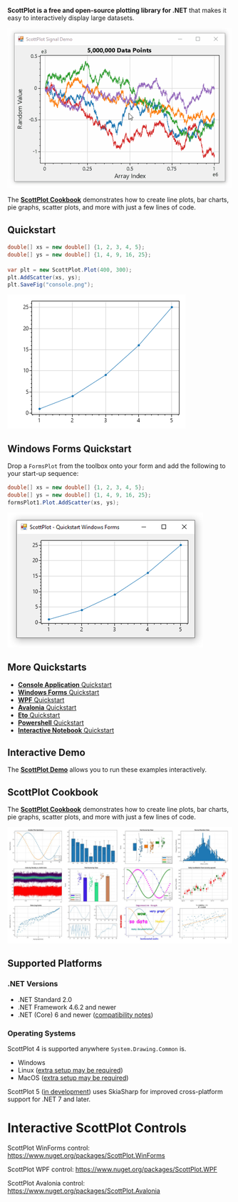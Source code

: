 **ScottPlot is a free and open-source plotting library for .NET** that makes it easy to interactively display large datasets.

[![](https://raw.githubusercontent.com/ScottPlot/ScottPlot/master/dev/graphics/ScottPlot.gif)](https://scottplot.net)

The [**ScottPlot Cookbook**](https://scottplot.net/cookbook/4.1/) demonstrates how to create line plots, bar charts, pie graphs, scatter plots, and more with just a few lines of code.

## Quickstart

```cs
double[] xs = new double[] {1, 2, 3, 4, 5};
double[] ys = new double[] {1, 4, 9, 16, 25};

var plt = new ScottPlot.Plot(400, 300);
plt.AddScatter(xs, ys);
plt.SaveFig("console.png");
```

![](https://raw.githubusercontent.com/ScottPlot/ScottPlot/master/dev/graphics/console-quickstart.png)

## Windows Forms Quickstart

Drop a `FormsPlot` from the toolbox onto your form and add the following to your start-up sequence:

```cs
double[] xs = new double[] {1, 2, 3, 4, 5};
double[] ys = new double[] {1, 4, 9, 16, 25};
formsPlot1.Plot.AddScatter(xs, ys);
```

![](https://raw.githubusercontent.com/ScottPlot/ScottPlot/master/dev/graphics/winforms-quickstart.png)

## More Quickstarts

* [**Console Application** Quickstart](https://scottplot.net/quickstart/console/)
* [**Windows Forms** Quickstart](https://scottplot.net/quickstart/winforms/)
* [**WPF** Quickstart](https://scottplot.net/quickstart/wpf/)
* [**Avalonia** Quickstart](https://scottplot.net/quickstart/avalonia/)
* [**Eto** Quickstart](https://scottplot.net/quickstart/eto/)
* [**Powershell** Quickstart](https://scottplot.net/quickstart/powershell/)
* [**Interactive Notebook** Quickstart](https://scottplot.net/quickstart/notebook/)

## Interactive Demo

The [**ScottPlot Demo**](https://scottplot.net/demo/) allows you to run these examples interactively.

## ScottPlot Cookbook

The [**ScottPlot Cookbook**](https://scottplot.net/cookbook/4.1/) demonstrates how to create line plots, bar charts, pie graphs, scatter plots, and more with just a few lines of code.

[![](https://raw.githubusercontent.com/ScottPlot/ScottPlot/master/dev/graphics/cookbook.jpg)](https://scottplot.net/cookbook/4.1/)

## Supported Platforms

### .NET Versions
* .NET Standard 2.0
* .NET Framework 4.6.2 and newer
* .NET (Core) 6 and newer ([compatibility notes](https://scottplot.net/faq/dependencies/))

### Operating Systems

ScottPlot 4 is supported anywhere `System.Drawing.Common` is.

* Windows
* Linux ([extra setup may be required](https://scottplot.net/faq/dependencies/))
* MacOS ([extra setup may be required](https://scottplot.net/faq/dependencies/))

ScottPlot 5 ([in development](https://github.com/scottplot/scottplot)) uses SkiaSharp for improved cross-platform support for .NET 7 and later.

# Interactive ScottPlot Controls

ScottPlot WinForms control: https://www.nuget.org/packages/ScottPlot.WinForms

ScottPlot WPF control: https://www.nuget.org/packages/ScottPlot.WPF

ScottPlot Avalonia control: https://www.nuget.org/packages/ScottPlot.Avalonia